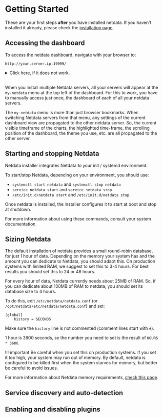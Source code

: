 # Getting Started

These are your first steps **after** you have installed netdata.
If you haven't installed it already, please check the [installation page](../installer).

## Accessing the dashboard

To access the netdata dashboard, navigate with your browser to:

```
http://your.server.ip:19999/
```

<details markdown="1"><summary>Click here, if it does not work.</summary>

**Verify Netdata is running.**

Open an ssh session to the server and execute `sudo ps -e netdata`. It should respond with the PID of the netdata daemon. If it prints nothing, Netdata is not running. Check the [installation page](../installer) to install it.

**Verify Netdata responds to HTTP requests.**

Using the same ssh session, execute `curl -Ss http://localhost:19999`. It should dump on your screen the `index.html` page of the dashboard. If it does not, check the [installation page](../installer) to install it.

**Verify Netdata receives the HTTP requests.**

On the same ssh session, execute `tail -f /var/log/netdata/access.log` (if you installed the static 64bit package, use: `tail -f /opt/netdata/var/log/netdata/access.log`). This command will print on your screen all HTTP requests Netdata receives.

Next, try to access the dashboard using your web browser, using the URL posted above. If nothing is printed on your terminal, the HTTP request is not routed to your Netdata.

If you are not sure about your server IP, run this for a hint: `ip route get 8.8.8.8 | grep -oP " src [0-9\.]+ "`. It should print the IP of your server.

If still Netdata does not receive the requests, something is blocking them. A firewall possibly. Please check your network.

</details>&nbsp;<br/>

When you install multiple Netdata servers, all your servers will appear at the `my-netdata` menu at the top left of the dashboard. For this to work, you have to manually access just once, the dashboard of each of all your netdata servers.

The `my-netdata` menu is more than just browser bookmarks. When switching Netdata servers from that menu, any settings of the current dashboard view are propagated to the other netdata server. So, the current visible timeframe of the charts, the highlighted time-frame, the scrolling position of the dashboard, the theme you use, etc. are all propagated to the other server.

## Starting and stopping Netdata

Netdata installer integrates Netdata to your init / systemd environment.

To start/stop Netdata, depending on your environment, you should use:

- `systemctl start netdata` and `systemctl stop netdata`
- `service netdata start` and `service netdata stop`
- `/etc/init.d/netdata start` and `/etc/init.d/netdata stop`

Once netdata is installed, the installer configures it to start at boot and stop at shutdown.

For more information about using these commands, consult your system documentation.

## Sizing Netdata

The default installation of netdata provides a small round-robin database, for just 1 hour of data. Depending on the memory your system has and the amount you can dedicate to Netdata, you should adapt this. On production systems with limited RAM, we suggest to set this to 3-4 hours. For best results you should set this to 24 or 48 hours.

For every hour of data, Netdata currently needs about 25MB of RAM. So, if you can dedicate about 100MB of RAM to netdata, you should set its database size to 4 hours.

To do this, edit `/etc/netdata/netdata.conf` (or `/opt/netdata/etc/netdata/netdata.conf`) and set:

```
[global]
    history = SECONDS
```

Make sure the `history` line is not commented (comment lines start with `#`).

1 hour is 3600 seconds, so the number you need to set is the result of `HOURS * 3600`.

!!! important
    Be careful when you set this on production systems. If you set it too high, your system may run out of memory. By default, netdata is configured to be killed first when the system starves for memory, but better be careful to avoid issues.

For more information about Netdata memory requirements, [check this page](../database).

## Service discovery and auto-detection



## Enabling and disabling plugins


